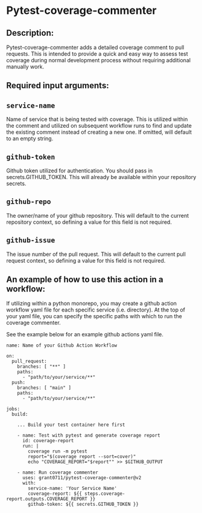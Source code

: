 # Pytest-coverage-commenter

## Description:

Pytest-coverage-commenter adds a detailed coverage comment to pull requests. This is intended to provide a quick and easy way to assess test coverage during normal development process without requiring additional manually work.

## Required input arguments:

## `service-name`

Name of service that is being tested with coverage. This is utilized within the comment and utilized on subsequent workflow runs to find and update the existing comment instead of creating a new one. If omitted, will default to an empty string.

## `github-token`

Github token utilized for authentication. You should pass in secrets.GITHUB_TOKEN. This will already be available within your repository secrets.

## `github-repo`

The owner/name of your github repository. This will default to the current repository context, so defining a value for this field is not required.

## `github-issue`

The issue number of the pull request. This will default to the current pull request context, so defining a value for this field is not required.


## An example of how to use this action in a workflow:

If utilizing within a python monorepo, you may create a github action workflow yaml file for each specific service (i.e. directory). At the top of your yaml file, you can specify the specific paths with which to run the coverage commenter.

See the example below for an example github actions yaml file.


```
name: Name of your Github Action Workflow

on:
  pull_request:
    branches: [ "**" ]
    paths:
      - "path/to/your/service/**"
  push:
    branches: [ "main" ]
    paths:
      - "path/to/your/service/**"

jobs:
  build:
    
    ... Build your test container here first

    - name: Test with pytest and generate coverage report
      id: coverage-report
      run: |
        coverage run -m pytest
        report="$(coverage report --sort=cover)"
        echo "COVERAGE_REPORT="$report"" >> $GITHUB_OUTPUT
    
    - name: Run coverage commenter
      uses: grant0711/pytest-coverage-commenter@v2
      with:
        service-name: 'Your Service Name'
        coverage-report: ${{ steps.coverage-report.outputs.COVERAGE_REPORT }}
        github-token: ${{ secrets.GITHUB_TOKEN }}
```

